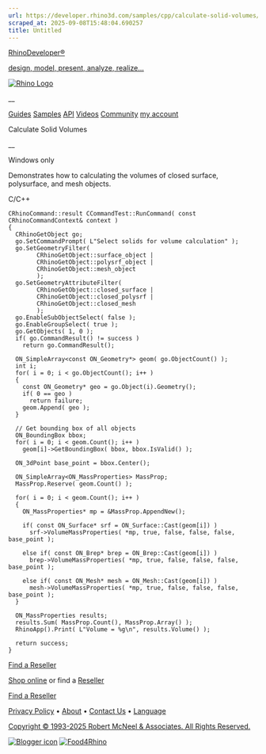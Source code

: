 ```yaml
---
url: https://developer.rhino3d.com/samples/cpp/calculate-solid-volumes/
scraped_at: 2025-09-08T15:48:04.690257
title: Untitled
---
```


[RhinoDeveloper®](/)

[design, model, present, analyze, realize...](/)

[![Rhino Logo](https://developer.rhino3d.com/images/rhinodevlogo.png)](/)

__

[Guides](https://developer.rhino3d.com/guides)
[Samples](https://developer.rhino3d.com/samples)
[API](https://developer.rhino3d.com/api)
[Videos](https://developer.rhino3d.com/videos)
[Community](https://discourse.mcneel.com/c/rhino-developer) [my account
](https://www.rhino3d.com/my-account/ "Manage your account, licenses, and
teams")

Calculate Solid Volumes

__

Windows only

Demonstrates how to calculating the volumes of closed surface, polysurface,
and mesh objects.

C/C++

    
    
    CRhinoCommand::result CCommandTest::RunCommand( const CRhinoCommandContext& context )
    {
      CRhinoGetObject go;
      go.SetCommandPrompt( L"Select solids for volume calculation" );
      go.SetGeometryFilter(
            CRhinoGetObject::surface_object |
            CRhinoGetObject::polysrf_object |
            CRhinoGetObject::mesh_object
            );
      go.SetGeometryAttributeFilter(
            CRhinoGetObject::closed_surface |
            CRhinoGetObject::closed_polysrf |
            CRhinoGetObject::closed_mesh
            );
      go.EnableSubObjectSelect( false );
      go.EnableGroupSelect( true );
      go.GetObjects( 1, 0 );
      if( go.CommandResult() != success )
        return go.CommandResult();
    
      ON_SimpleArray<const ON_Geometry*> geom( go.ObjectCount() );
      int i;
      for( i = 0; i < go.ObjectCount(); i++ )
      {
        const ON_Geometry* geo = go.Object(i).Geometry();
        if( 0 == geo )
          return failure;
        geom.Append( geo );
      }
    
      // Get bounding box of all objects
      ON_BoundingBox bbox;
      for( i = 0; i < geom.Count(); i++ )
        geom[i]->GetBoundingBox( bbox, bbox.IsValid() );
    
      ON_3dPoint base_point = bbox.Center();
    
      ON_SimpleArray<ON_MassProperties> MassProp;
      MassProp.Reserve( geom.Count() );
    
      for( i = 0; i < geom.Count(); i++ )
      {
        ON_MassProperties* mp = &MassProp.AppendNew();
    
        if( const ON_Surface* srf = ON_Surface::Cast(geom[i]) )
          srf->VolumeMassProperties( *mp, true, false, false, false, base_point );       
    
        else if( const ON_Brep* brep = ON_Brep::Cast(geom[i]) )
          brep->VolumeMassProperties( *mp, true, false, false, false, base_point );
    
        else if( const ON_Mesh* mesh = ON_Mesh::Cast(geom[i]) )
          mesh->VolumeMassProperties( *mp, true, false, false, false, base_point );
      }
    
      ON_MassProperties results;
      results.Sum( MassProp.Count(), MassProp.Array() );
      RhinoApp().Print( L"Volume = %g\n", results.Volume() );
    
      return success;
    }
    

  

[Find a Reseller](https://www.rhino3d.com/sales)

[Shop online](https://www.rhino3d.com/store) or find a
[Reseller](https://www.rhino3d.com/sales)

[Find a Reseller](https://www.rhino3d.com/sales)

[Privacy Policy](https://www.rhino3d.com/privacy) •
[About](https://www.rhino3d.com/mcneel/about) • [Contact
Us](https://www.rhino3d.com/mcneel/contact) • [
Language](https://www.rhino3d.com/language "Change to a different region or
language")

[Copyright © 1993-2025 Robert McNeel & Associates. All Rights
Reserved.](https://www.rhino3d.com/mcneel/about)

[](https://www.facebook.com/McNeelRhinoceros/)
[](https://twitter.com/bobmcneel) [](https://www.linkedin.com/groups/75313/)
[](https://www.youtube.com/user/RhinoGuide/videos) [](https://vimeo.com/rhino)
[![Blogger
icon](https://developer.rhino3d.com/images/blogger.svg)](http://blog.rhino3d.com/)
[![Food4Rhino](https://developer.rhino3d.com/images/f4r_icon_01.svg)](https://www.food4rhino.com)

